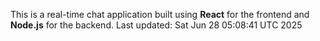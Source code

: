 This is a real-time chat application built using **React** for the frontend and **Node.js** for the backend.
Last updated: Sat Jun 28 05:08:41 UTC 2025
